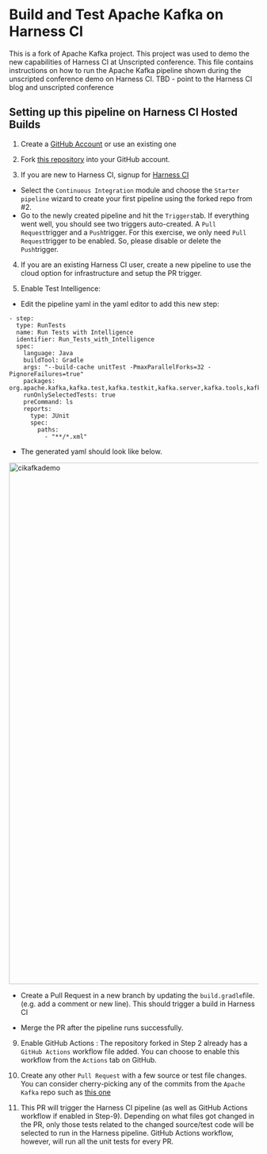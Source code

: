 # Build and Test Apache Kafka on Harness CI

This is a fork of Apache Kafka project. This project was used to demo the new capabilities of Harness CI at Unscripted conference.
This file contains instructions on how to run the Apache Kafka pipeline shown during the unscripted conference demo on Harness CI.
TBD - point to the Harness CI blog and unscripted conference


## Setting up this pipeline on Harness CI Hosted Builds
1. Create a [GitHub Account](https://github.com) or use an existing one

2. Fork [this repository](https://github.com/harness-community/kafka/fork) into your GitHub account. 

3. If you are new to Harness CI, signup for [Harness CI](https://app.harness.io/auth/#/signup)
  * Select the `Continuous Integration` module and choose the `Starter pipeline` wizard to create your first pipeline using the forked repo from #2.
  * Go to the newly created pipeline and hit the `Triggers`tab. If everything went well, you should see two triggers auto-created. A `Pull Request`trigger and a `Push`trigger. For this exercise, we only need `Pull Request`trigger to be enabled. So, please disable or delete the `Push`trigger.

4. If you are an existing Harness CI user, create a new pipeline to use the cloud option for infrastructure and setup the PR trigger.

5. Enable Test Intelligence:

* Edit the pipeline yaml in the yaml editor to add this new step:
```
- step:
  type: RunTests
  name: Run Tests with Intelligence
  identifier: Run_Tests_with_Intelligence
  spec:
    language: Java
    buildTool: Gradle
    args: "--build-cache unitTest -PmaxParallelForks=32 -PignoreFailures=true"
    packages: org.apache.kafka,kafka.test,kafka.testkit,kafka.server,kafka.tools,kafka.examples,test.plugins
    runOnlySelectedTests: true
    preCommand: ls
    reports:
      type: JUnit
      spec:
        paths:
          - "**/*.xml"
```
* The generated yaml should look like below.
<img width="1050" alt="cikafkademo" src="https://user-images.githubusercontent.com/1132652/202065467-9ed42c8b-bc55-4971-9c2d-14be8dd81b03.png">

* Create a Pull Request in a new branch by updating the `build.gradle`file. (e.g. add a comment or new line). This should trigger a build in Harness CI

* Merge the PR after the pipeline runs successfully.

9. Enable GitHub Actions : The repository forked in Step 2 already has a `GitHub Actions` workflow file added. You can choose to enable this workflow from the `Actions` tab on GitHub.

10. Create any other `Pull Request` with a few source or test file changes. You can consider cherry-picking any of the commits from the `Apache Kafka` repo such as [this one](https://github.com/harness-community/kafka/pull/2)

11. This PR will trigger the Harness CI pipeline (as well as GitHub Actions workflow if enabled in Step-9). Depending on what files got changed in the PR, only those tests related to the changed source/test code will be selected to run in the Harness pipeline. GitHub Actions workflow, however, will run all the unit tests for every PR.
